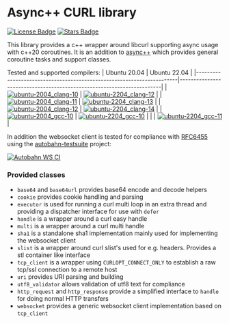# Async++ CURL library

[![License Badge](https://img.shields.io/github/license/asyncpp/asyncpp-curl)](https://github.com/asyncpp/asyncpp-curl/blob/master/LICENSE)
[![Stars Badge](https://img.shields.io/github/stars/asyncpp/asyncpp-curl)](https://github.com/asyncpp/asyncpp-curl/stargazers)

This library provides a c++ wrapper around libcurl supporting async usage with c++20 coroutines.
It is an addition to [async++](https://github.com/asyncpp/asyncpp) which provides general coroutine tasks and support classes.

Tested and supported compilers:
| Ubuntu 20.04                                                          | Ubuntu 22.04                                                          |
|-----------------------------------------------------------------------|-----------------------------------------------------------------------|
| [![ubuntu-2004_clang-10][img_ubuntu-2004_clang-10]][Compiler-Support] | [![ubuntu-2204_clang-12][img_ubuntu-2204_clang-12]][Compiler-Support] |
| [![ubuntu-2004_clang-11][img_ubuntu-2004_clang-11]][Compiler-Support] | [![ubuntu-2204_clang-13][img_ubuntu-2204_clang-13]][Compiler-Support] |
| [![ubuntu-2004_clang-12][img_ubuntu-2004_clang-12]][Compiler-Support] | [![ubuntu-2204_clang-14][img_ubuntu-2204_clang-14]][Compiler-Support] |
| [![ubuntu-2004_gcc-10][img_ubuntu-2004_gcc-10]][Compiler-Support]     | [![ubuntu-2204_gcc-10][img_ubuntu-2204_gcc-10]][Compiler-Support]     |
|                                                                       | [![ubuntu-2204_gcc-11][img_ubuntu-2204_gcc-11]][Compiler-Support]     |


[img_ubuntu-2004_clang-10]: https://img.shields.io/endpoint?url=https://raw.githubusercontent.com/asyncpp/asyncpp-curl/badges/compiler/ubuntu-2004_clang-10/shields.json
[img_ubuntu-2004_clang-11]: https://img.shields.io/endpoint?url=https://raw.githubusercontent.com/asyncpp/asyncpp-curl/badges/compiler/ubuntu-2004_clang-11/shields.json
[img_ubuntu-2004_clang-12]: https://img.shields.io/endpoint?url=https://raw.githubusercontent.com/asyncpp/asyncpp-curl/badges/compiler/ubuntu-2004_clang-12/shields.json
[img_ubuntu-2004_gcc-10]: https://img.shields.io/endpoint?url=https://raw.githubusercontent.com/asyncpp/asyncpp-curl/badges/compiler/ubuntu-2004_gcc-10/shields.json
[img_ubuntu-2204_clang-12]: https://img.shields.io/endpoint?url=https://raw.githubusercontent.com/asyncpp/asyncpp-curl/badges/compiler/ubuntu-2204_clang-12/shields.json
[img_ubuntu-2204_clang-13]: https://img.shields.io/endpoint?url=https://raw.githubusercontent.com/asyncpp/asyncpp-curl/badges/compiler/ubuntu-2204_clang-13/shields.json
[img_ubuntu-2204_clang-14]: https://img.shields.io/endpoint?url=https://raw.githubusercontent.com/asyncpp/asyncpp-curl/badges/compiler/ubuntu-2204_clang-14/shields.json
[img_ubuntu-2204_gcc-10]: https://img.shields.io/endpoint?url=https://raw.githubusercontent.com/asyncpp/asyncpp-curl/badges/compiler/ubuntu-2204_gcc-10/shields.json
[img_ubuntu-2204_gcc-11]: https://img.shields.io/endpoint?url=https://raw.githubusercontent.com/asyncpp/asyncpp-curl/badges/compiler/ubuntu-2204_gcc-11/shields.json
[Compiler-Support]: https://github.com/asyncpp/asyncpp-curl/actions/workflows/compiler-support.yml

In addition the websocket client is tested for compliance with [RFC6455](https://www.rfc-editor.org/rfc/rfc6455) using the [autobahn-testsuite](https://github.com/crossbario/autobahn-testsuite) project:

[![Autobahn WS CI](https://github.com/asyncpp/asyncpp-curl/actions/workflows/autobahn-ws.yml/badge.svg)](https://github.com/asyncpp/asyncpp-curl/actions/workflows/autobahn-ws.yml)

### Provided classes
* `base64` and `base64url` provides base64 encode and decode helpers
* `cookie` provides cookie handling and parsing
* `executor` is used for running a curl multi loop in an extra thread and providing a dispatcher interface for use with `defer`
* `handle` is a wrapper around a curl easy handle
* `multi` is a wrapper around a curl multi handle
* `sha1` is a standalone sha1 implementation mainly used for implementing the websocket client
* `slist` is a wrapper around curl slist's used for e.g. headers. Provides a stl container like interface
* `tcp_client` is a wrapper using `CURLOPT_CONNECT_ONLY` to establish a raw tcp/ssl connection to a remote host
* `uri` provides URI parsing and building
* `utf8_validator` allows validation of utf8 text for compliance
* `http_request` and `http_response` provide a simplified interface to `handle` for doing normal HTTP transfers
* `websocket` provides a generic websocket client implementation based on `tcp_client`
